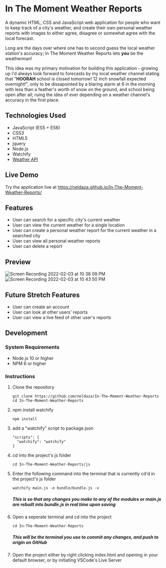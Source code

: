 # In The Moment Weather Reports

A dynamic HTML, CSS and JavaScript web application for people who want to keep track of a city's weather, and create their own personal weather reports with images to either agree, disagree or somewhat agree with the local forecast.  

Long are the days over where one has to second guess the local weather station's accuracy; In The Moment Weather Reports lets **you** be the weatherman!

This idea was my primary motivation for building this application - growing up I'd always look forward to forecasts by my local weather channel stating that "**HOORAH** school is closed tomorrow! 12 inch snowfall expected overnight!", only to be dissapointed by a blaring alarm at 6 in the morning with less than a feather's worth of snow on the ground, and school being open after all; ruing the idea of ever depending on a weather channel's accuracy in the first place.

## Technologies Used 

- JavaScript (ES5 + ES6)
- CSS3
- HTML5
- jquery
- Node.js
- Watchify
- [Weather API](https://www.weatherapi.com/docs/)


## Live Demo 

Try the application live at https://neldaza.github.io/In-The-Moment-Weather-Reports/

## Features

- User can search for a specific city's current weather
- User can view the current weather for a single location
- User can create a personal weather report for the current weather in a searched city 
- User can view all personal weather reports 
- User can delete a report 

## Preview 

![Screen Recording 2022-02-03 at 10 38 09 PM](https://user-images.githubusercontent.com/88061673/152468940-50842a6f-c498-4d45-afc6-941f0cb49878.gif)
![Screen Recording 2022-02-03 at 10 43 50 PM](https://user-images.githubusercontent.com/88061673/152469036-daf25569-3646-4a14-bcef-e64fdd69de82.gif)


## Future Stretch Features

- User can create an account 
- User can look at other users' reports
- User can view a live feed of other user's reports

## Development 

### System Requirements

- Node.js 10 or higher
- NPM 6 or higher

### Instructions 

1.  Clone the repository

    ```shell
    git clone https://github.com/neldaza/In-The-Moment-Weather-Reports
    cd In-The-Moment-Weather-Reports
    ```



2.  npm install watchify
    ```shell
    npm install
    ```




3.  add a "watchify" script to package.json
    ```shell
    "scripts": {
      "watchify": "watchify"
    }
    ```



4.  cd into the project's js folder
    ```
    cd In-The-Moment-Weather-Reports/js 
    ```



5.  Enter the following command into the terminal that is currently cd'd in the project's js folder
    ```
    watchify main.js -o bundle/bundle.js -v
    ```
    ##### **This is so that any changes you make to any of the modules or main.js are rebuilt into bundle.js in real time upon saving**




6. Open a seperate terminal and cd into the project
   ```
   cd In-The-Moment-Weather-Reports
   ```
   ##### **This will be the terminal you use to commit any changes, and push to origin on GitHub**

7. Open the project either by right clicking index.html and opening in your default browser, or by initiating VSCode's Live Server

